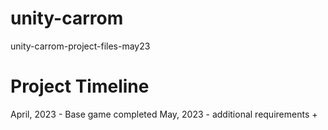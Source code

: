 # unity-carrom
unity-carrom-project-files-may23


# Project Timeline


April, 2023 - Base game completed
May, 2023 - additional requirements + 
